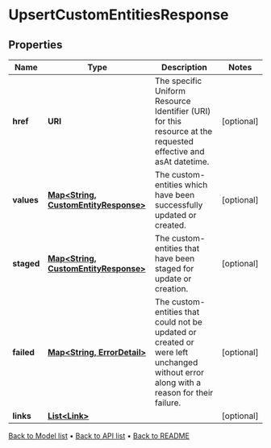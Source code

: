 

# UpsertCustomEntitiesResponse


## Properties

| Name | Type | Description | Notes |
|------------ | ------------- | ------------- | -------------|
|**href** | **URI** | The specific Uniform Resource Identifier (URI) for this resource at the requested effective and asAt datetime. |  [optional] |
|**values** | [**Map&lt;String, CustomEntityResponse&gt;**](CustomEntityResponse.md) | The custom-entities which have been successfully updated or created. |  [optional] |
|**staged** | [**Map&lt;String, CustomEntityResponse&gt;**](CustomEntityResponse.md) | The custom-entities that have been staged for update or creation. |  [optional] |
|**failed** | [**Map&lt;String, ErrorDetail&gt;**](ErrorDetail.md) | The custom-entities that could not be updated or created or were left unchanged without error along with a reason for their failure. |  [optional] |
|**links** | [**List&lt;Link&gt;**](Link.md) |  |  [optional] |



[Back to Model list](../README.md#documentation-for-models) &#8226; [Back to API list](../README.md#documentation-for-api-endpoints) &#8226; [Back to README](../README.md)


